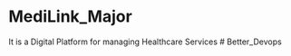 # MediLink_Major
It is a Digital Platform for managing Healthcare Services
#   B e t t e r _ D e v o p s  
 